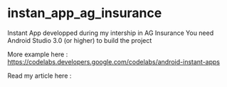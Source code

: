 # instan_app_ag_insurance
Instant App developped during my intership in AG Insurance
You need Android Studio 3.0 (or higher) to build the project

More example here :
https://codelabs.developers.google.com/codelabs/android-instant-apps

Read my article here :
